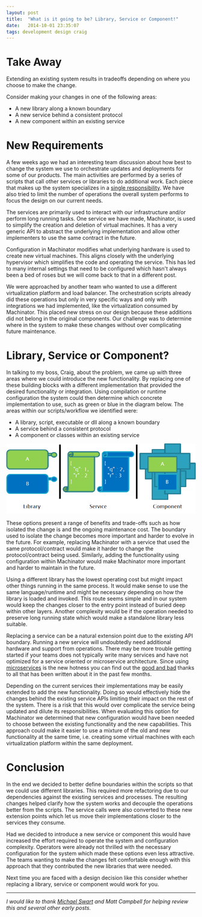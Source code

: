 ```yaml
---
layout: post
title:  "What is it going to be? Library, Service or Component!"
date:   2014-10-01 23:35:07
tags: development design craig
---
```


Take Away
=======================================

Extending an existing system results in tradeoffs depending on where you choose
to make the change.

Consider making your changes in one of the following areas:

* A new library along a known boundary
* A new service behind a consistent protocol
* A new component within an existing service

New Requirements
=======================================

A few weeks ago we had an interesting team discussion about how best to
change the system we use to orchestrate updates and deployments for
some of our products. The main activities are performed by a series of scripts
that call other services or libraries to do additional work. Each piece
that makes up the system specializes in a [single responsibility][srp].
We have also tried to limit the number of operations the overall
system performs to focus the design on our current needs.

The services are primarily used to interact with our infrastructure and/or
perform long running tasks. One service we have made,
Machinator, is used to simplify the creation and deletion of virtual machines.
It has a very generic API to abstract the underlying implementation and
allow other implementers to use the same contract in the future.

Configuration in Machinator modifies what underlying hardware is used to create
new virtual machines. This aligns closely with the underlying hypervisor which
simplifies the code and operating the service. This has led to many internal
settings that need to be configured which hasn't always been a bed of roses but
we will come back to that in a different post.

We were approached by another team who wanted to use a different virtualization
platform and load balancer. The orchestration scripts already did these
operations but only in very specific ways and only with integrations we had
implemented, like the virtualization consumed by Machinator. This placed new
stress on our design because these additions did not belong in the original
components. Our challenge was to determine where in the system to make these
changes without over complicating future maintenance.

Library, Service or Component?
=======================================

In talking to my boss, Craig, about the problem, we came up with three areas
where we could introduce the new functionality. By replacing one of these
building blocks with a different implementation that provided the desired
functionality or integration. Using compilation or runtime configuration the
system could then determine which concrete implementation to use, such as green
or blue in the diagram below. The areas within our scripts/workflow we
identified were:

* A library, script, executable or dll along a known boundary
* A service behind a consistent protocol
* A component or classes within an existing service

<p class="image-center">
	<img
		title="The different options in full techni-colour. There are even scrolls!"
		alt="Replacing a library, service or component"
		src="/images/posts/LibraryServiceOrComponent.png" />
</p>

These options present a range of benefits and trade-offs such as how isolated the
change is and the ongoing maintenance cost. The boundary used to isolate the
change becomes more important and harder to evolve in the future. For example,
replacing Machinator with a service that used the same protocol/contract would make it
harder to change the protocol/contract being used. Similarly, adding the
functionality using configuration within Machinator would make Machinator more
important and harder to maintain in the future.

Using a different library has the lowest operating cost but might impact other
things running in the same process. It would make sense to use the same
language/runtime and might be necessary depending on how the library is loaded
and invoked. This route seems simple and in our system would keep the changes
closer to the entry point instead of buried deep within other layers. Another
complexity would be if the operation needed to preserve long running state
which would make a standalone library less suitable.

Replacing a service can be a natural extension point due to the existing API
boundary. Running a new service will undoubtedly need additional hardware and
support from operations. There may be more trouble getting started if your teams
does not typically write many services and have not optimized for a service
oriented or microservice architecture. Since using [microservices][fowler] is the new
hotness you can find out the [good and bad][micro] thanks to all that has been
written about it in the past few months.

Depending on the current services their implementations may be easily extended
to add the new functionality. Doing so would effectively hide the changes
behind the existing service APIs limiting their impact on the rest of the
system. There is a risk that this would over complicate the service being
updated and dilute its responsibilities. When evaluating this option for
Machinator we determined that new configuration would have been needed to
choose between the existing functionality and the new capabilities. This
approach could make it easier to use a mixture of the old and new functionality
at the same time, i.e. creating some virtual machines with each virtualization
platform within the same deployment.

Conclusion
=======================================

In the end we decided to better define boundaries within the scripts so that we
could use different libraries. This required more refactoring due to our
dependencies against the existing services and processes. The resulting changes
helped clarify how the system works and decouple the operations better from the
scripts. The service calls were also converted to these new extension points
which let us move their implementations closer to the services they consume.

Had we decided to introduce a new service or component this would have
increased the effort required to operate the system and configuration
complexity. Operators were already not thrilled with the necessary
configuration for the system which made these options even less attractive.
The teams wanting to make the changes felt comfortable enough with this
approach that they contributed the new libraries that were needed.

Next time you are faced with a design decision like this consider whether
replacing a library, service or component would work for you.

<hr />

*I would like to thank [Michael Swart][swart] and Matt Campbell for helping
review this and several other early posts.*

[srp]: http://en.wikipedia.org/wiki/Single_responsibility_principle "A SOLID start"
[fowler]: http://martinfowler.com/articles/microservices.html
[micro]: http://highscalability.com/blog/2014/10/27/microservices-in-production-the-good-the-bad-the-it-works.html
[swart]: http://michaeljswart.com
